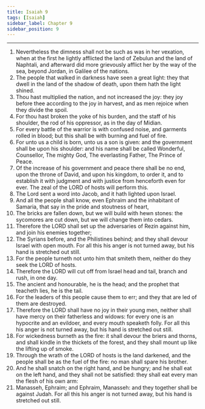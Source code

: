 ```yaml
---
title: Isaiah 9
tags: [Isaiah]
sidebar_label: Chapter 9
sidebar_position: 9
---
```


---
1. Nevertheless the dimness shall not be such as was in her vexation, when at the first he lightly afflicted the land of Zebulun and the land of Naphtali, and afterward did more grievously afflict her by the way of the sea, beyond Jordan, in Galilee of the nations.
2. The people that walked in darkness have seen a great light: they that dwell in the land of the shadow of death, upon them hath the light shined.
3. Thou hast multiplied the nation, and not increased the joy: they joy before thee according to the joy in harvest, and as men rejoice when they divide the spoil.
4. For thou hast broken the yoke of his burden, and the staff of his shoulder, the rod of his oppressor, as in the day of Midian.
5. For every battle of the warrior is with confused noise, and garments rolled in blood; but this shall be with burning and fuel of fire.
6. For unto us a child is born, unto us a son is given: and the government shall be upon his shoulder: and his name shall be called Wonderful, Counsellor, The mighty God, The everlasting Father, The Prince of Peace.
7. Of the increase of his government and peace there shall be no end, upon the throne of David, and upon his kingdom, to order it, and to establish it with judgment and with justice from henceforth even for ever. The zeal of the LORD of hosts will perform this.
8. The Lord sent a word into Jacob, and it hath lighted upon Israel.
9. And all the people shall know, even Ephraim and the inhabitant of Samaria, that say in the pride and stoutness of heart,
10. The bricks are fallen down, but we will build with hewn stones: the sycomores are cut down, but we will change them into cedars.
11. Therefore the LORD shall set up the adversaries of Rezin against him, and join his enemies together;
12. The Syrians before, and the Philistines behind; and they shall devour Israel with open mouth. For all this his anger is not turned away, but his hand is stretched out still.
13. For the people turneth not unto him that smiteth them, neither do they seek the LORD of hosts.
14. Therefore the LORD will cut off from Israel head and tail, branch and rush, in one day.
15. The ancient and honourable, he is the head; and the prophet that teacheth lies, he is the tail.
16. For the leaders of this people cause them to err; and they that are led of them are destroyed.
17. Therefore the LORD shall have no joy in their young men, neither shall have mercy on their fatherless and widows: for every one is an hypocrite and an evildoer, and every mouth speaketh folly. For all this his anger is not turned away, but his hand is stretched out still.
18. For wickedness burneth as the fire: it shall devour the briers and thorns, and shall kindle in the thickets of the forest, and they shall mount up like the lifting up of smoke.
19. Through the wrath of the LORD of hosts is the land darkened, and the people shall be as the fuel of the fire: no man shall spare his brother.
20. And he shall snatch on the right hand, and be hungry; and he shall eat on the left hand, and they shall not be satisfied: they shall eat every man the flesh of his own arm:
21. Manasseh, Ephraim; and Ephraim, Manasseh: and they together shall be against Judah. For all this his anger is not turned away, but his hand is stretched out still.